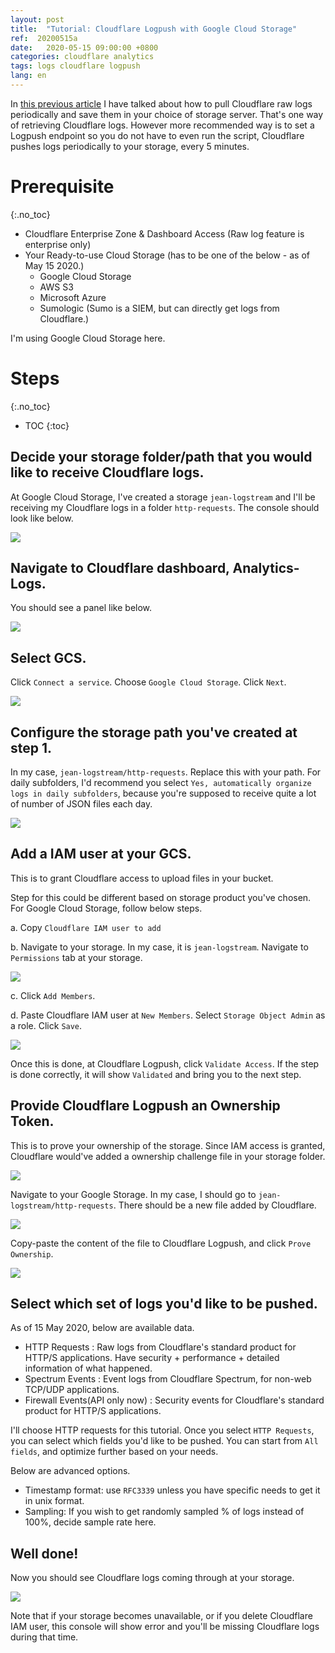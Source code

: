 ```yaml
---
layout: post
title:  "Tutorial: Cloudflare Logpush with Google Cloud Storage"
ref:  20200515a
date:   2020-05-15 09:00:00 +0800
categories: cloudflare analytics
tags: logs cloudflare logpush
lang: en
---
```


In [this previous article][logpull] I have talked about how to pull Cloudflare raw logs periodically and save them in your choice of storage server. That's one way of retrieving Cloudflare logs. However more recommended way is to set a Logpush endpoint so you do not have to even run the script, Cloudflare pushes logs periodically to your storage, every 5 minutes.

# Prerequisite
{:.no_toc}

- Cloudflare Enterprise Zone & Dashboard Access (Raw log feature is enterprise only)
- Your Ready-to-use Cloud Storage (has to be one of the below - as of May 15 2020.)
  - Google Cloud Storage
  - AWS S3
  - Microsoft Azure
  - Sumologic (Sumo is a SIEM, but can directly get logs from Cloudflare.)

I'm using Google Cloud Storage here.

# Steps
{:.no_toc}

* TOC
{:toc}

## Decide your storage folder/path that you would like to receive Cloudflare logs.

   At Google Cloud Storage, I've created a storage `jean-logstream` and I'll be receiving my Cloudflare logs in a folder `http-requests`. The console should look like below.

   ![](https://jeann.net/wp-content/uploads/2020/05/Screenshot-2020-05-27-at-11.52.53-AM.png)

## Navigate to Cloudflare dashboard, Analytics-Logs.

   You should see a panel like below.

   ![](https://jeann.net/wp-content/uploads/2020/05/Screenshot-2020-05-27-at-11.39.51-AM.png)

## Select GCS.

Click `Connect a service`. Choose `Google Cloud Storage`. Click `Next`.

   ![](https://jeann.net/wp-content/uploads/2020/05/Screenshot-2020-05-27-at-11.56.31-AM.png)

## Configure the storage path you've created at step 1. 

In my case, `jean-logstream/http-requests`. Replace this with your path. For daily subfolders, I'd recommend you select `Yes, automatically organize logs in daily subfolders`, because you're supposed to receive quite a lot of number of JSON files each day.

   ![](https://jeann.net/wp-content/uploads/2020/05/Screenshot-2020-05-27-at-11.57.52-AM.png)

## Add a IAM user at your GCS.

This is to grant Cloudflare access to upload files in your bucket. 

Step for this could be different based on storage product you've chosen. For Google Cloud Storage, follow below steps.

a. Copy `Cloudflare IAM user to add`

b. Navigate to your storage. In my case, it is `jean-logstream`. Navigate to `Permissions` tab at your storage.

![](https://jeann.net/wp-content/uploads/2020/05/Screenshot-2020-05-27-at-12.05.05-PM.png)

c. Click `Add Members`.

d. Paste Cloudflare IAM user at `New Members`. Select `Storage Object Admin` as a role. Click `Save`.

![](https://jeann.net/wp-content/uploads/2020/05/Screenshot-2020-05-27-at-12.06.36-PM-1.png) 

Once this is done, at Cloudflare Logpush, click `Validate Access`. If the step is done correctly, it will show `Validated` and bring you to the next step.

## Provide Cloudflare Logpush an Ownership Token.

   This is to prove your ownership of the storage. Since IAM access is granted, Cloudflare would've added a ownership challenge file in your storage folder. 
   
   ![](https://jeann.net/wp-content/uploads/2020/05/Screenshot-2020-05-27-at-12.08.56-PM.png)
   
   Navigate to your Google Storage. In my case, I should go to `jean-logstream/http-requests`. There should be a new file added by Cloudflare.

   ![](https://jeann.net/wp-content/uploads/2020/05/Screenshot-2020-05-27-at-12.12.51-PM.png)

   Copy-paste the content of the file to Cloudflare Logpush, and click `Prove Ownership`.

   ![](https://jeann.net/wp-content/uploads/2020/05/Screenshot-2020-05-27-at-12.13.59-PM.png)

## Select which set of logs you'd like to be pushed. 

As of 15 May 2020, below are available data.

- HTTP Requests : Raw logs from Cloudflare's standard product for HTTP/S applications. Have security +  performance + detailed information of what happened.
- Spectrum Events : Event logs from Cloudflare Spectrum, for non-web TCP/UDP applications.
- Firewall Events(API only now) : Security events for Cloudflare's standard product for HTTP/S applications.

I'll choose HTTP requests for this tutorial. Once you select `HTTP Requests`, you can select which fields you'd like to be pushed. You can start from `All fields`, and optimize further based on your needs.
   
Below are advanced options.

- Timestamp format: use `RFC3339` unless you have specific needs to get it in unix format.
- Sampling: If you wish to get randomly sampled % of logs instead of 100%, decide sample rate here.

## Well done! 

Now you should see Cloudflare logs coming through at your storage.

![](https://jeann.net/wp-content/uploads/2020/05/Screenshot-2020-05-27-at-12.22.29-PM.png)

Note that if your storage becomes unavailable, or if you delete Cloudflare IAM user, this console will show error and you'll be missing Cloudflare logs during that time.



[logpull]: https://blog.jeann.net/cloudflare/logs/2019/03/19/pulling-cloudflare-logs-with-bash.html
